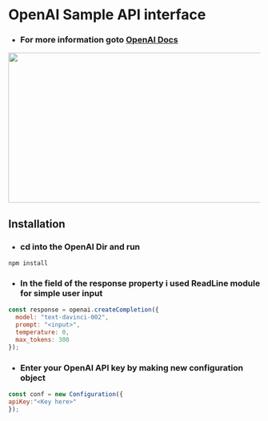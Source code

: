 # **OpenAI Sample API interface**
* ### For more information goto [OpenAI Docs](https://beta.openai.com/docs/introduction)

<img src="https://openai.com/content/images/2022/05/twitter-1.png" style="width:560px;height:300px;"/>

## **Installation**


* ### **cd into the OpenAI Dir and run**

``` 
npm install
```


* ### **In the field of the response property i used ReadLine module for simple user input**
```js
const response = openai.createCompletion({
  model: "text-davinci-002",
  prompt: "<input>",
  temperature: 0,
  max_tokens: 300
});
```

* ### **Enter your OpenAI API key by making new configuration object**

```js
const conf = new Configuration({
apiKey:"<Key here>"
});
```
